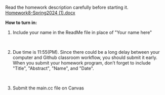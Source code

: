 Read the homework description carefully before starting it. <br>
[Homework8-Spring2024 (1).docx](https://github.com/rampurgeCSUMB/hw8_1_C_TEMPLATE/files/14957887/Homework8-Spring2024.1.docx)







<strong>How to turn in:</strong>
1. Include your name in the ReadMe file in place of "Your name here" <br>
<br>

2. Due time is 11:55(PM). Since there could be a long delay between your computer and Github classroom workflow, you should submit it early. <br>
When you submit your homework program, don’t forget to include "Title", "Abstract", "Name", and "Date". <br>
<br>

3. Submit the main.cc file on Canvas
